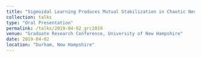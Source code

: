 ```yaml
---
title: "Sigmoidal Learning Produces Mutual Stabilization in Chaotic Neural Model"
collection: talks
type: "Oral Presentation"
permalink: /talks/2019-04-02_grc2019
venue: "Graduate Research Conference, University of New Hampshire"
date: 2019-04-02
location: "Durham, New Hampshire"
---
```



